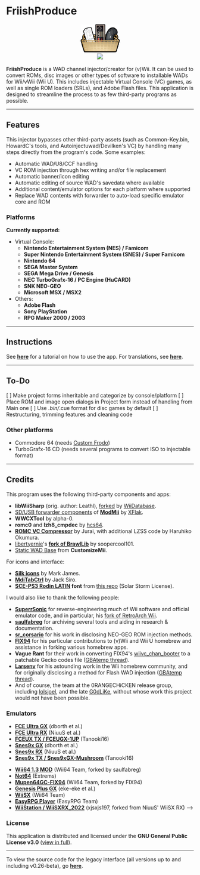 # FriishProduce
<div align=center><a href=""><img src="https://github.com/CatmanFan/FriishProduce/blob/main/FriishProduce/Resources/icon.png" width="105" height="75" /></a><br>
<!-- <img src="https://github.com/CatmanFan/FriishProduce/blob/main/images/new.png?raw=true"/><br> -->
<a href="https://gbatemp.net/threads/friishproduce-multiplatform-wad-injector.632028/"><img src="https://img.shields.io/badge/GBAtemp-link-blue" /></a>
</div>

**FriishProduce** is a WAD channel injector/creator for (v)Wii. It can be used to convert ROMs, disc images or other types of software to installable WADs for Wii/vWii (Wii U). This includes injectable Virtual Console (VC) games, as well as single ROM loaders (SRLs), and Adobe Flash files.
This application is designed to streamline the process to as few third-party programs as possible.

---

## Features
This injector bypasses other third-party assets (such as Common-Key.bin, HowardC's tools, and Autoinjectuwad/Devilken's VC) by handling many steps directly from the program's code. Some examples:
* Automatic WAD/U8/CCF handling
* VC ROM injection through hex writing and/or file replacement
* Automatic banner/icon editing
* Automatic editing of source WAD's savedata where available
* Additional content/emulator options for each platform where supported
* Replace WAD contents with forwarder to auto-load specific emulator core and ROM

### Platforms
**Currently supported:**
  * Virtual Console:
    * **Nintendo Entertainment System (NES) / Famicom**
    * **Super Nintendo Entertainment System (SNES) / Super Famicom**
    * **Nintendo 64**
    * **SEGA Master System**
    * **SEGA Mega Drive / Genesis**
    * **NEC TurboGrafx-16 / PC Engine (HuCARD)**
    * **SNK NEO-GEO**
    * **Microsoft MSX / MSX2**
  * Others:
    * **Adobe Flash**
    * **Sony PlayStation**
    * **RPG Maker 2000 / 2003**

---

## Instructions
See **[here](https://github.com/CatmanFan/FriishProduce/wiki/FriishProduce-v1.0)** for a tutorial on how to use the app. For translations, see **[here](https://github.com/CatmanFan/FriishProduce/wiki/Translation)**.

---

## To-Do
[ ] Make project forms inheritable and categorize by console/platform
[ ] Place ROM and image open dialogs in Project form instead of handling from Main one
[ ] Use *.bin/*.cue format for disc games by default
[ ] Restructuring, trimming features and cleaning code

### Other platforms
* Commodore 64 (needs [Custom Frodo](https://gbatemp.net/threads/custom-frodo-for-c64-vc-injection.102356/))
* TurboGrafx-16 CD (needs several programs to convert ISO to injectable format)

---

## Credits
This program uses the following third-party components and apps:
* **libWiiSharp** (orig. author: Leathl), [forked](https://github.com/WiiDatabase/libWiiSharp/) by [WiiDatabase](https://github.com/WiiDatabase).
* [SD/USB forwarder components](https://github.com/modmii/modmii.github.io/tree/master/Support/DOLS) of **[ModMii](https://github.com/modmii/modmii.github.io)** by [XFlak](https://github.com/xflak).
* **WWCXTool** by alpha-0.
* **romc0** and **lzh8_cmpdec** by [hcs64](https://github.com/hcs64).
* **[ROMC VC Compressor](https://www.elotrolado.net/hilo_romc-vc-compressor_1015640)** by Jurai, with additional LZSS code by Haruhiko Okumura.
* [libertyernie](https://github.com/libertyernie)'s **[fork of BrawlLib](https://github.com/libertyernie/brawllib-wit)** by soopercool101.
* [Static WAD Base](https://github.com/Brawl345/customizemii/blob/master/Base_WADs/StaticBase.wad) from **CustomizeMii**.

For icons and interface:
* **[Silk icons](https://github.com/legacy-icons/famfamfam-silk)** by Mark James.
* **[MdiTabCtrl](https://github.com/JacksiroKe/MdiTabCtrl)** by Jack Siro.
* **[SCE-PS3 Rodin LATIN](https://github.com/skrptktty/ps3-firmware-beginners-luck/blob/master/PS3_411/update_files/dev_flash/data/font/SCE-PS3-RD-R-LATIN.TTF) font** from [this repo](https://github.com/skrptktty/ps3-firmware-beginners-luck) (Solar Storm License).

I would also like to thank the following people:
* **[SuperrSonic](https://github.com/SuperrSonic)** for reverse-engineering much of Wii software and official emulator code, and in particular, his [fork of RetroArch Wii](https://github.com/SuperrSonic/RA-SS).
* **[saulfabreg](https://github.com/saulfabregwiivc)** for archiving several tools and aiding in research & documentation.
* **[sr_corsario](https://gbatemp.net/members/sr_corsario.128473/)** for his work in disclosing NEO-GEO ROM injection methods.
* **[FIX94](https://github.com/FIX94)** for his particular contributions to (v)Wii and Wii U homebrew and assistance in forking various homebrew apps.
* **Vague Rant** for their work in converting FIX94's [wiivc_chan_booter](https://github.com/FIX94/wiivc_chan_booter) to a patchable Gecko codes file ([GBAtemp thread](https://gbatemp.net/threads/forcing-4-3-display-in-wii-retail-vc-injections.575768/)).
* **[Larsenv](https://github.com/Larsenv)** for his astounding work in the Wii homebrew community, and for originally disclosing a method for Flash WAD injection ([GBAtemp thread](https://gbatemp.net/threads/how-to-make-flash-game-wad-injects.561406/)).
* And of course, the team at the 0RANGECHiCKEN release group, including [lolsjoel](https://gbatemp.net/members/lolsjoel.18721/), and the late [G0dLiKe](https://gbatemp.net/members/g0dlike.190457/), without whose work this project would not have been possible.

### Emulators
* **[FCE Ultra GX](https://github.com/dborth/fceugx)** (dborth et al.)
* **[FCE Ultra RX](https://github.com/NiuuS/FCEUltraRX)** (NiuuS et al.)
* **[FCEUX TX / FCEUGX-1UP](https://gbatemp.net/threads/fceugx-1up.558023/)** (Tanooki16)
* **[Snes9x GX](https://github.com/dborth/snes9xgx)** (dborth et al.)
* **[Snes9x RX](https://github.com/NiuuS/Snes9xRX)** (NiuuS et al.)
* **[Snes9x TX / Snes9xGX-Mushroom](https://gbatemp.net/threads/snes9xgx-mushroom.558500/)** (Tanooki16)
<!-- * **[Visual Boy Advance GX](https://github.com/dborth/vbagx)** (dborth et al.) -->
<!-- * **[mGBA Wii](https://github.com/mgba-emu/mgba)** (endrift et al.) -->
* **[Wii64 1.3 MOD](https://github.com/saulfabregwiivc/Wii64/tree/wii64-wiiflow)** (Wii64 Team, forked by saulfabreg)
* **[Not64](https://github.com/extremscorner/not64)** (Extrems)
* **[Mupen64GC-FIX94](https://github.com/FIX94/mupen64gc-fix94)** (Wii64 Team, forked by FIX94)
* **[Genesis Plus GX](https://github.com/ekeeke/Genesis-Plus-GX)** (eke-eke et al.)
* **[WiiSX](https://github.com/emukidid/pcsxgc)** (Wii64 Team)
* **[EasyRPG Player](https://github.com/EasyRPG/Player)** (EasyRPG Team)
* **[WiiStation / WiiSXRX_2022](https://github.com/xjsxjs197/WiiSXRX_2022)** (xjsxjs197, forked from NiuuS' WiiSX RX) -->
<!-- * **[WiiMednafen](https://github.com/raz0red/wii-mednafen)** (raz0red) -->

### License
This application is distributed and licensed under the **GNU General Public License v3.0** ([view in full](https://github.com/CatmanFan/FriishProduce/blob/main/LICENSE)).

---

To view the source code for the legacy interface (all versions up to and including v0.26-beta), go **[here](https://github.com/CatmanFan/FriishProduce-Legacy)**.

